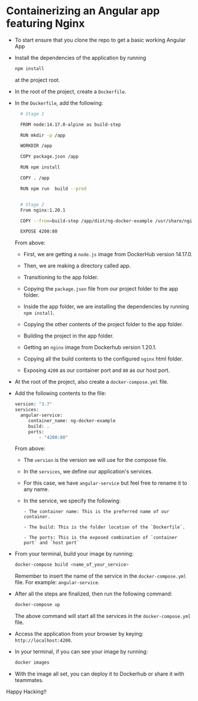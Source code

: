 # Containerizing an Angular app featuring Nginx

- To start ensure that you clone the repo to get a basic working Angular App

- Install the dependencies of the application by running

  ```bash
  npm install
  ```

  at the project root.

- In the root of the project, create a `Dockerfile`.

- In the `Dockerfile`, add the following:

  ```bash
    # Stage 1

    FROM node:14.17.0-alpine as build-step

    RUN mkdir -p /app

    WORKDIR /app

    COPY package.json /app

    RUN npm install

    COPY . /app

    RUN npm run  build --prod


    # Stage 2
    From nginx:1.20.1

    COPY --from=build-step /app/dist/ng-docker-example /usr/share/nginx/html

    EXPOSE 4200:80
  ```

  From above:

  - First, we are getting a `node.js` image from DockerHub version 14.17.0.

  - Then, we are making a directory called app.

  - Transitioning to the app folder.

  - Copying the `package.json` file from our project folder to the app folder.

  - Inside the app folder, we are installing the dependencies by running `npm install`.

  - Copying the other contents of the project folder to the app folder.

  - Building the project in the app folder.

  - Getting an `nginx` image from Dockerhub version 1.20.1.

  - Copying all the build contents to the configured `nginx` html folder.

  - Exposing `4200` as our container port and `80` as our host port.

- At the root of the project, also create a `docker-compose.yml` file.

- Add the following contents to the file:

  ```bash
  version: "3.7"
  services:
    angular-service:
       container_name: ng-docker-example
       build: .
       ports:
           - "4200:80"
  ```

  From above:

  - The `version` is the version we will use for the compose file.

  - In the `services`, we define our application's services.

  - For this case, we have `angular-service` but feel free to rename it to any name.

  - In the service, we specify the following:

        - The container name: This is the preferred name of our container.

        - The build: This is the folder location of the `Dockerfile`.

        - The ports: This is the exposed combination of `container port` and `host port`

- From your terminal, build your image by running:

  ```bash
  docker-compose build <name_of_your_service>
  ```

  Remember to insert the name of the service in the `docker-compose.yml` file. For example: `angular-service`.

- After all the steps are finalized, then run the following command:

  ```bash
  docker-compose up
  ```

  The above command will start all the services in the `docker-compose.yml` file.

- Access the application from your browser by keying: `http://localhost:4200`.

- In your terminal, if you can see your image by running:

  ```bash
  docker images
  ```

- With the image all set, you can deploy it to Dockerhub or share it with teammates.

Happy Hacking!!
